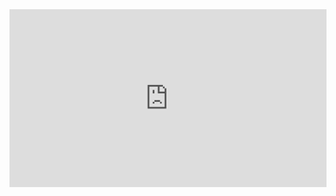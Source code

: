 <iframe width="560" height="315" src="https://www.youtube.com/embed/oqkArx0yO0Q" frameborder="0" allow="accelerometer; autoplay; encrypted-media; gyroscope; picture-in-picture" allowfullscreen></iframe>
